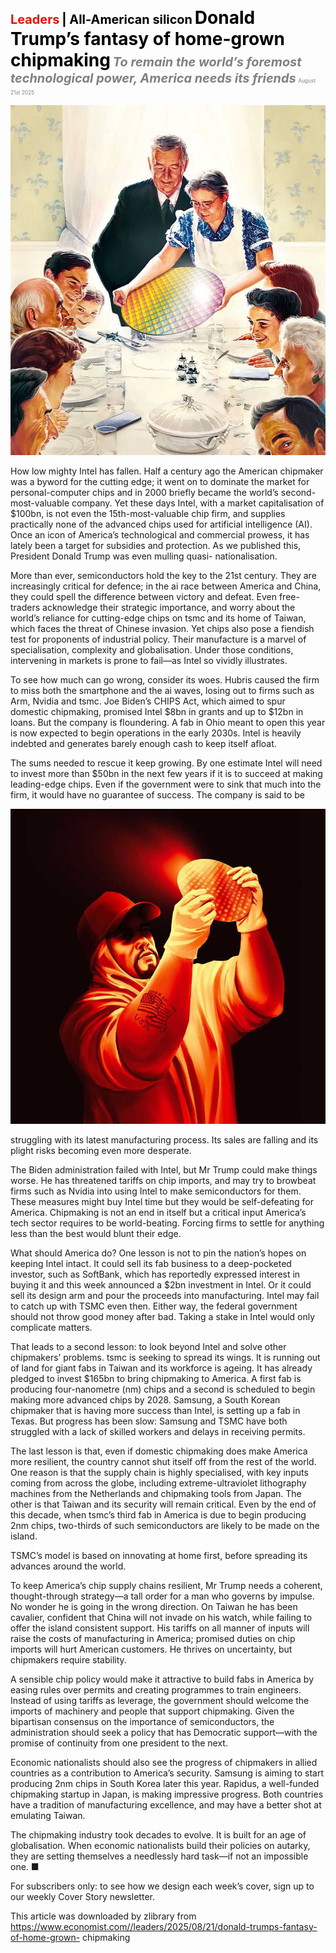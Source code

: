<span style="color:#E3120B; font-size:14.9pt; font-weight:bold;">Leaders</span> <span style="color:#000000; font-size:14.9pt; font-weight:bold;">| All-American silicon</span>
<span style="color:#000000; font-size:21.0pt; font-weight:bold;">Donald Trump’s fantasy of home-grown chipmaking</span>
<span style="color:#808080; font-size:14.9pt; font-weight:bold; font-style:italic;">To remain the world’s foremost technological power, America needs its friends</span>
<span style="color:#808080; font-size:6.2pt;">August 21st 2025</span>

![](../images/004_Donald_Trumps_fantasy_of_home-grown_chipmaking/p0018_img01.jpeg)

How low mighty Intel has fallen. Half a century ago the American chipmaker was a byword for the cutting edge; it went on to dominate the market for personal-computer chips and in 2000 briefly became the world’s second-most-valuable company. Yet these days Intel, with a market capitalisation of $100bn, is not even the 15th-most-valuable chip firm, and supplies practically none of the advanced chips used for artificial intelligence (AI). Once an icon of America’s technological and commercial prowess, it has lately been a target for subsidies and protection. As we published this, President Donald Trump was even mulling quasi- nationalisation.

More than ever, semiconductors hold the key to the 21st century. They are increasingly critical for defence; in the ai race between America and China, they could spell the difference between victory and defeat. Even free-traders acknowledge their strategic importance, and worry about the world’s reliance for cutting-edge chips on tsmc and its home of Taiwan, which faces the threat of Chinese invasion. Yet chips also pose a fiendish test for proponents of industrial policy. Their manufacture is a marvel of specialisation, complexity and globalisation. Under those conditions, intervening in markets is prone to fail—as Intel so vividly illustrates.

To see how much can go wrong, consider its woes. Hubris caused the firm to miss both the smartphone and the ai waves, losing out to firms such as Arm, Nvidia and tsmc. Joe Biden’s CHIPS Act, which aimed to spur domestic chipmaking, promised Intel $8bn in grants and up to $12bn in loans. But the company is floundering. A fab in Ohio meant to open this year is now expected to begin operations in the early 2030s. Intel is heavily indebted and generates barely enough cash to keep itself afloat.

The sums needed to rescue it keep growing. By one estimate Intel will need to invest more than $50bn in the next few years if it is to succeed at making leading-edge chips. Even if the government were to sink that much into the firm, it would have no guarantee of success. The company is said to be

![](../images/004_Donald_Trumps_fantasy_of_home-grown_chipmaking/p0019_img01.jpeg)

struggling with its latest manufacturing process. Its sales are falling and its plight risks becoming even more desperate.

The Biden administration failed with Intel, but Mr Trump could make things worse. He has threatened tariffs on chip imports, and may try to browbeat firms such as Nvidia into using Intel to make semiconductors for them. These measures might buy Intel time but they would be self-defeating for America. Chipmaking is not an end in itself but a critical input America’s tech sector requires to be world-beating. Forcing firms to settle for anything less than the best would blunt their edge.

What should America do? One lesson is not to pin the nation’s hopes on keeping Intel intact. It could sell its fab business to a deep-pocketed investor, such as SoftBank, which has reportedly expressed interest in buying it and this week announced a $2bn investment in Intel. Or it could sell its design arm and pour the proceeds into manufacturing. Intel may fail to catch up with TSMC even then. Either way, the federal government should not throw good money after bad. Taking a stake in Intel would only complicate matters.

That leads to a second lesson: to look beyond Intel and solve other chipmakers’ problems. tsmc is seeking to spread its wings. It is running out of land for giant fabs in Taiwan and its workforce is ageing. It has already pledged to invest $165bn to bring chipmaking to America. A first fab is producing four-nanometre (nm) chips and a second is scheduled to begin making more advanced chips by 2028. Samsung, a South Korean chipmaker that is having more success than Intel, is setting up a fab in Texas. But progress has been slow: Samsung and TSMC have both struggled with a lack of skilled workers and delays in receiving permits.

The last lesson is that, even if domestic chipmaking does make America more resilient, the country cannot shut itself off from the rest of the world. One reason is that the supply chain is highly specialised, with key inputs coming from across the globe, including extreme-ultraviolet lithography machines from the Netherlands and chipmaking tools from Japan. The other is that Taiwan and its security will remain critical. Even by the end of this decade, when tsmc’s third fab in America is due to begin producing 2nm chips, two-thirds of such semiconductors are likely to be made on the island.

TSMC’s model is based on innovating at home first, before spreading its advances around the world.

To keep America’s chip supply chains resilient, Mr Trump needs a coherent, thought-through strategy—a tall order for a man who governs by impulse. No wonder he is going in the wrong direction. On Taiwan he has been cavalier, confident that China will not invade on his watch, while failing to offer the island consistent support. His tariffs on all manner of inputs will raise the costs of manufacturing in America; promised duties on chip imports will hurt American customers. He thrives on uncertainty, but chipmakers require stability.

A sensible chip policy would make it attractive to build fabs in America by easing rules over permits and creating programmes to train engineers. Instead of using tariffs as leverage, the government should welcome the imports of machinery and people that support chipmaking. Given the bipartisan consensus on the importance of semiconductors, the administration should seek a policy that has Democratic support—with the promise of continuity from one president to the next.

Economic nationalists should also see the progress of chipmakers in allied countries as a contribution to America’s security. Samsung is aiming to start producing 2nm chips in South Korea later this year. Rapidus, a well-funded chipmaking startup in Japan, is making impressive progress. Both countries have a tradition of manufacturing excellence, and may have a better shot at emulating Taiwan.

The chipmaking industry took decades to evolve. It is built for an age of globalisation. When economic nationalists build their policies on autarky, they are setting themselves a needlessly hard task—if not an impossible one. ■

For subscribers only: to see how we design each week’s cover, sign up to our weekly Cover Story newsletter.

This article was downloaded by zlibrary from https://www.economist.com//leaders/2025/08/21/donald-trumps-fantasy-of-home-grown- chipmaking